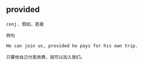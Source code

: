 ## provided
```
conj. 假如，若是

例句

He can join us, provided he pays for his own trip.

只要他自己付差旅费，就可以加入我们。
```